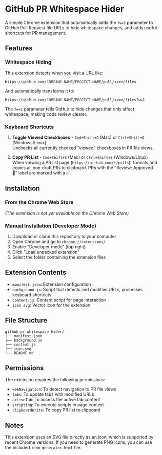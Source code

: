 # GitHub PR Whitespace Hider

A simple Chrome extension that automatically adds the `?w=1` parameter to GitHub Pull Request file URLs to hide whitespace changes, and adds useful shortcuts for PR management.

## Features

### Whitespace Hiding
This extension detects when you visit a URL like:
```
https://github.com/COMPANY-NAME/PROJECT-NAME/pull/xxxx/files
```

And automatically transforms it to:
```
https://github.com/COMPANY-NAME/PROJECT-NAME/pull/xxxx/files?w=1
```

The `?w=1` parameter tells GitHub to hide changes that only affect whitespace, making code review clearer.

### Keyboard Shortcuts

1. **Toggle Viewed Checkboxes** - `Cmd+Shift+O` (Mac) or `Ctrl+Shift+O` (Windows/Linux)  
   Unchecks all currently checked "viewed" checkboxes in PR file views.

2. **Copy PR List** - `Cmd+Shift+S` (Mac) or `Ctrl+Shift+S` (Windows/Linux)  
   When viewing a PR list page (`https://github.com/*/pulls`), formats and copies all non-draft PRs to clipboard.
   PRs with the "Review: Approved 🚀" label are marked with a ✅.

## Installation

### From the Chrome Web Store
*(The extension is not yet available on the Chrome Web Store)*

### Manual Installation (Developer Mode)
1. Download or clone this repository to your computer
2. Open Chrome and go to `chrome://extensions/`
3. Enable "Developer mode" (top right)
4. Click "Load unpacked extension"
5. Select the folder containing the extension files

## Extension Contents

- `manifest.json`: Extension configuration
- `background.js`: Script that detects and modifies URLs, processes keyboard shortcuts
- `content.js`: Content script for page interaction
- `icon.svg`: Vector icon for the extension

## File Structure

```
github-pr-whitespace-hider/
├── manifest.json
├── background.js
├── content.js
├── icon.svg
└── README.md
```

## Permissions

The extension requires the following permissions:
- `webNavigation`: To detect navigation to PR file views
- `tabs`: To update tabs with modified URLs
- `activeTab`: To access the active tab content
- `scripting`: To execute scripts in page context
- `clipboardWrite`: To copy PR list to clipboard

## Notes

This extension uses an SVG file directly as an icon, which is supported by recent Chrome versions. If you need to generate PNG icons, you can use the included `icon-generator.html` file.
